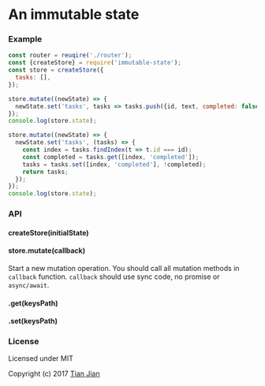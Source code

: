 An immutable state
=================================

### Example
```js
const router = reuqire('./router');
const {createStore} = require('immutable-state');
const store = createStore({
  tasks: [],
});

store.mutate((newState) => {
  newState.set('tasks', tasks => tasks.push({id, text, completed: false}));
});
console.log(store.state);

store.mutate((newState) => {
  newState.set('tasks', (tasks) => {
    const index = tasks.findIndex(t => t.id === id);
    const completed = tasks.get([index, 'completed']);
    tasks = tasks.set([index, 'completed'], !completed);
    return tasks;
  });
});
console.log(store.state);
```
### API

#### createStore(initialState)

#### store.mutate(callback)
Start a new mutation operation. You should call all mutation methods in `callback` function. `callback` should use sync code, no promise or `async/await`.

#### .get(keysPath)

#### .set(keysPath)

### License
Licensed under MIT

Copyright (c) 2017 [Tian Jian](https://github.com/tianjianchn)
